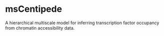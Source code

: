 msCentipede
===========

A hierarchical multiscale model for inferring transcription factor occupancy from chromatin accessibility data.
